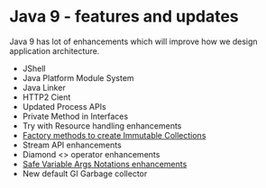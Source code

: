 # Java 9 - features and updates

Java 9 has lot of enhancements which will improve how we design application architecture. 

- JShell 
- Java Platform Module System
- Java Linker 
- HTTP2 Cient 
- Updated Process APIs
- Private Method in Interfaces 
- Try with Resource handling enhancements 
- [Factory methods to create Immutable Collections](docs/UnmodifiableCollection.md)
- Stream API enhancements 
- Diamond <> operator enhancements 
- [Safe Variable Args Notations enhancements](docs/SafeVariableArgs.md)
- New default GI Garbage collector 
